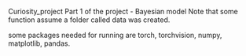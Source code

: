 Curiosity_project
Part 1 of the project - Bayesian model
Note that some function assume a folder called data was created.

some packages needed for running are torch, torchvision, numpy, matplotlib, pandas.